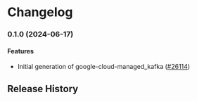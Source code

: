 # Changelog

### 0.1.0 (2024-06-17)

#### Features

* Initial generation of google-cloud-managed_kafka ([#26114](https://github.com/googleapis/google-cloud-ruby/issues/26114)) 

## Release History
